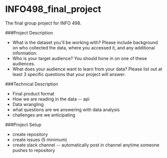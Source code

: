 # INFO498_final_project
The final group project for INFO 498.

###Project Description
- What is the dataset you'll be working with?  Please include background on who collected the data, where you accessed it, and any additional information.
- Who is your target audience? You should hone in on one of these audiences.
- What does your audience want to learn from your data?  Please list out at least 3 specific questions that your project will answer.

###Technical Description
- Final product format
- How we are reading in the data
-- api
- Data wrangling
- what questions are we answering with data analysis
- challenges are we anticipating


###Project Setup
- create repository
- create issues (5 minimum)
- create slack channel
-- automatically post in channel anytime someone pushes to repository



